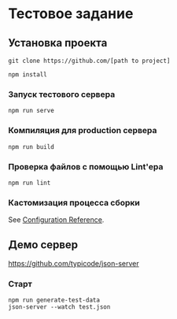 Тестовое задание
====

## Установка проекта
```
git clone https://github.com/[path to project]

npm install
```

### Запуск тестового сервера
```
npm run serve
```

### Компиляция для production сервера
```
npm run build
```

### Проверка файлов с помощью Lint'ера
```
npm run lint
```

### Кастомизация процесса сборки
See [Configuration Reference](https://cli.vuejs.org/config/).

Демо сервер
---
https://github.com/typicode/json-server

### Старт
```
npm run generate-test-data
json-server --watch test.json
```